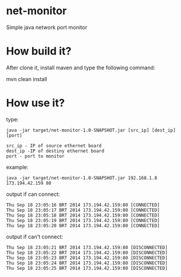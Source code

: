 net-monitor
===========

Simple java network port monitor

How build it?
=============

After clone it, install maven and type the following command:

mvn clean install

How use it?
===========

type:
```
java -jar target/net-monitor-1.0-SNAPSHOT.jar [src_ip] [dest_ip] [port]

src_ip - IP of source ethernet board
dest_ip -IP of destiny ethernet board
port - port to monitor
```
example:
```
java -jar target/net-monitor-1.0-SNAPSHOT.jar 192.168.1.8 173.194.42.159 80
```

output if can connect:
```
Thu Sep 18 23:05:16 BRT 2014 173.194.42.159:80 [CONNECTED]
Thu Sep 18 23:05:17 BRT 2014 173.194.42.159:80 [CONNECTED]
Thu Sep 18 23:05:18 BRT 2014 173.194.42.159:80 [CONNECTED]
Thu Sep 18 23:05:19 BRT 2014 173.194.42.159:80 [CONNECTED]
Thu Sep 18 23:05:20 BRT 2014 173.194.42.159:80 [CONNECTED]
```
output if can't connect:
```
Thu Sep 18 23:05:21 BRT 2014 173.194.42.159:80 [DISCONNECTED]
Thu Sep 18 23:05:22 BRT 2014 173.194.42.159:80 [DISCONNECTED]
Thu Sep 18 23:05:23 BRT 2014 173.194.42.159:80 [DISCONNECTED]
Thu Sep 18 23:05:24 BRT 2014 173.194.42.159:80 [DISCONNECTED]
Thu Sep 18 23:05:25 BRT 2014 173.194.42.159:80 [DISCONNECTED]
```
